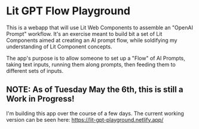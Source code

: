 # Lit GPT Flow Playground

This is a webapp that will use Lit Web Components to assemble an "OpenAI Prompt" workflow. It's an exercise meant to build bit a set of Lit Components aimed at creating an AI prompt flow, while soldifying my understanding of Lit Component concepts.

The app's purpose is to allow someone to set up a "Flow" of AI Prompts, taking text inputs, running them along prompts, then feeding them to different sets of inputs.

## NOTE: As of Tuesday May the 6th, this is still a Work in Progress!

I'm building this app over the course of a few days. The current working version can be seen here: https://lit-gpt-playground.netlify.app/
